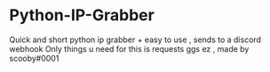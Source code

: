 # Python-IP-Grabber
Quick and short python ip grabber + easy to use , sends to a discord webhook 
Only things u need for this is requests 
ggs ez , made by scooby#0001
